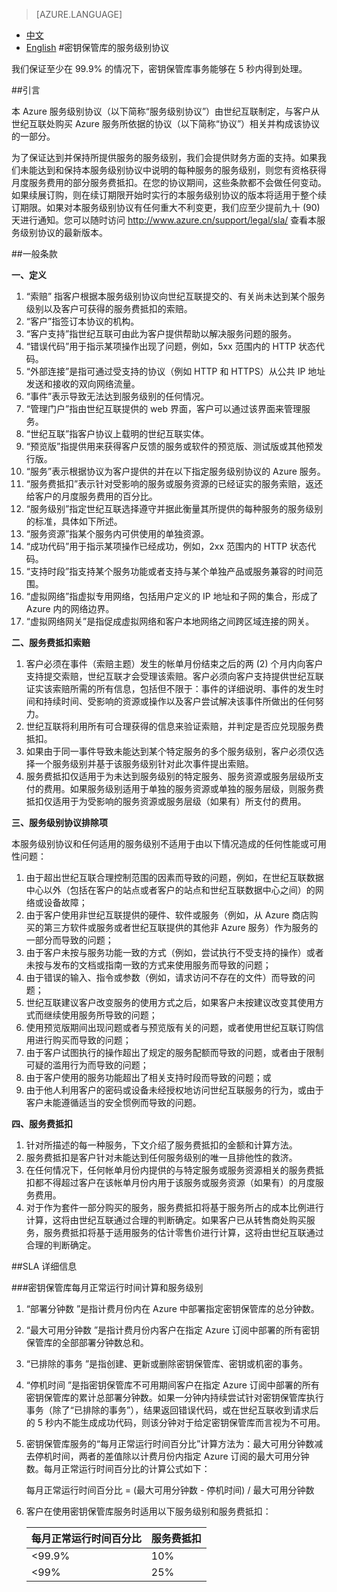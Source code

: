 <properties
	pageTitle=""
    description=""
    services=""
    documentationCenter=""
    authors=""
    manager=""
    editor=""
    tags=""/>

<tags ms.service="legal" ms.date="03/2016" wacn.date="03/2016" wacn.lang="cn"/>

> [AZURE.LANGUAGE]
- [中文](/support/sla/key-vault/)
- [English](/support/sla/key-vault-en/)
#密钥保管库的服务级别协议

我们保证至少在 99.9% 的情况下，密钥保管库事务能够在 5 秒内得到处理。

##引言
 
本 Azure 服务级别协议（以下简称“服务级别协议”）由世纪互联制定，与客户从世纪互联处购买 Azure 服务所依据的协议（以下简称“协议”）相关并构成该协议的一部分。

为了保证达到并保持所提供服务的服务级别，我们会提供财务方面的支持。如果我们未能达到和保持本服务级别协议中说明的每种服务的服务级别，则您有资格获得月度服务费用的部分服务费抵扣。在您的协议期间，这些条款都不会做任何变动。如果续展订购，则在续订期限开始时实行的本服务级别协议的版本将适用于整个续订期限。如果对本服务级别协议有任何重大不利变更，我们应至少提前九十 (90) 天进行通知。您可以随时访问 http://www.azure.cn/support/legal/sla/ 查看本服务级别协议的最新版本。


##一般条款
 
**一、定义**
 
1. “索赔” 指客户根据本服务级别协议向世纪互联提交的、有关尚未达到某个服务级别以及客户可获得的服务费抵扣的索赔。
2. “客户”指签订本协议的机构。
3. “客户支持”指世纪互联可由此为客户提供帮助以解决服务问题的服务。
4. “错误代码”用于指示某项操作出现了问题，例如，5xx 范围内的 HTTP 状态代码。
5. “外部连接”是指可通过受支持的协议（例如 HTTP 和 HTTPS）从公共 IP 地址发送和接收的双向网络流量。
6. “事件”表示导致无法达到服务级别的任何情况。
7. “管理门户”指由世纪互联提供的 web 界面，客户可以通过该界面来管理服务。
8. “世纪互联”指客户协议上载明的世纪互联实体。
9. “预览版”指提供用来获得客户反馈的服务或软件的预览版、测试版或其他预发行版。
10. “服务”表示根据协议为客户提供的并在以下指定服务级别协议的 Azure 服务。
11. “服务费抵扣”表示针对受影响的服务或服务资源的已经证实的服务索赔，返还给客户的月度服务费用的百分比。
12. “服务级别”指定世纪互联选择遵守并据此衡量其所提供的每种服务的服务级别的标准，具体如下所述。
13. “服务资源”指某个服务内可供使用的单独资源。
14. “成功代码”用于指示某项操作已经成功，例如，2xx 范围内的 HTTP 状态代码。
15. “支持时段”指支持某个服务功能或者支持与某个单独产品或服务兼容的时间范围。
16. “虚拟网络”指虚拟专用网络，包括用户定义的 IP 地址和子网的集合，形成了 Azure 内的网络边界。
17. “虚拟网络网关”是指促成虚拟网络和客户本地网络之间跨区域连接的网关。

**二、服务费抵扣索赔**

1. 客户必须在事件（索赔主题）发生的帐单月份结束之后的两 (2) 个月内向客户支持提交索赔，世纪互联才会受理该索赔。客户必须向客户支持提供世纪互联证实该索赔所需的所有信息，包括但不限于：事件的详细说明、事件的发生时间和持续时间、受影响的资源或操作以及客户尝试解决该事件所做出的任何努力。
2. 世纪互联将利用所有可合理获得的信息来验证索赔，并判定是否应兑现服务费抵扣。
3. 如果由于同一事件导致未能达到某个特定服务的多个服务级别，客户必须仅选择一个服务级别并基于该服务级别针对此次事件提出索赔。
4. 服务费抵扣仅适用于为未达到服务级别的特定服务、服务资源或服务层级所支付的费用。如果服务级别适用于单独的服务资源或单独的服务层级，则服务费抵扣仅适用于为受影响的服务资源或服务层级（如果有）所支付的费用。

**三、服务级别协议排除项**


本服务级别协议和任何适用的服务级别不适用于由以下情况造成的任何性能或可用性问题：

1. 由于超出世纪互联合理控制范围的因素而导致的问题，例如，在世纪互联数据中心以外（包括在客户的站点或者客户的站点和世纪互联数据中心之间）的网络或设备故障；
2. 由于客户使用非世纪互联提供的硬件、软件或服务（例如，从 Azure 商店购买的第三方软件或服务或者世纪互联提供的其他非 Azure 服务）作为服务的一部分而导致的问题；
3. 由于客户未按与服务功能一致的方式（例如，尝试执行不受支持的操作）或者未按与发布的文档或指南一致的方式来使用服务而导致的问题；
4. 由于错误的输入、指令或参数（例如，请求访问不存在的文件）而导致的问题；
5. 世纪互联建议客户改变服务的使用方式之后，如果客户未按建议改变其使用方式而继续使用服务所导致的问题；
6. 使用预览版期间出现问题或者与预览版有关的问题，或者使用世纪互联订购信用进行购买而导致的问题；
7. 由于客户试图执行的操作超出了规定的服务配额而导致的问题，或者由于限制可疑的滥用行为而导致的问题；
8. 由于客户使用的服务功能超出了相关支持时段而导致的问题；或
9. 由于他人利用客户的密码或设备未经授权地访问世纪互联服务的行为，或由于客户未能遵循适当的安全惯例而导致的问题。

**四、服务费抵扣** 

1. 针对所描述的每一种服务，下文介绍了服务费抵扣的金额和计算方法。
2. 服务费抵扣是客户针对未能达到任何服务级别的唯一且排他性的救济。
3. 在任何情况下，任何帐单月份内提供的与特定服务或服务资源相关的服务费抵扣都不得超过客户在该帐单月份内用于该服务或服务资源（如果有）的月度服务费用。
4. 对于作为套件一部分购买的服务，服务费抵扣将基于服务所占的成本比例进行计算，这将由世纪互联通过合理的判断确定。如果客户已从转售商处购买服务，服务费抵扣将基于适用服务的估计零售价进行计算，这将由世纪互联通过合理的判断确定。


##SLA 详细信息

###密钥保管库每月正常运行时间计算和服务级别

1. “部署分钟数 ”是指计费月份内在 Azure 中部署指定密钥保管库的总分钟数。

2. “最大可用分钟数 ”是指计费月份内客户在指定 Azure 订阅中部署的所有密钥保管库的全部部署分钟数总和。

3. “已排除的事务 ”是指创建、更新或删除密钥保管库、密钥或机密的事务。

4. “停机时间 ”是指密钥保管库不可用期间客户在指定 Azure 订阅中部署的所有密钥保管库的累计总部署分钟数。如果一分钟内持续尝试针对密钥保管库执行事务（除了“已排除的事务”），结果返回错误代码，或在世纪互联收到请求后的 5 秒内不能生成成功代码，则该分钟对于给定密钥保管库而言视为不可用。

5. 密钥保管库服务的“每月正常运行时间百分比”计算方法为：最大可用分钟数减去停机时间，两者的差值除以计费月份内指定 Azure 订阅的最大可用分钟数。每月正常运行时间百分比的计算公式如下：

    每月正常运行时间百分比 = (最大可用分钟数 - 停机时间) / 最大可用分钟数

6. 客户在使用密钥保管库服务时适用以下服务级别和服务费抵扣：

    |每月正常运行时间百分比| 服务费抵扣 |
    |---------------|------------|
    |   <99.9% |10% |
    |    <99% |25% |

 